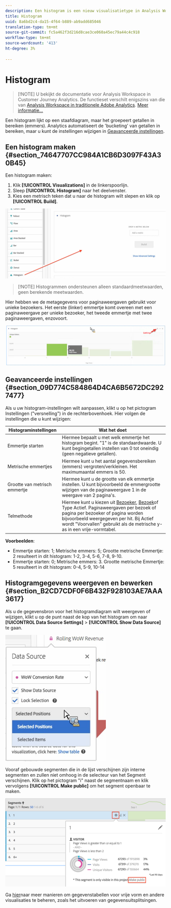 ```yaml
---
description: Een histogram is een nieuw visualisatietype in Analysis Workspace.
title: Histogram
uuid: 8a6bd2c4-da15-4f64-b889-ab9add685046
translation-type: tm+mt
source-git-commit: fc5a462f3d216d8cae3ce060a45ec79a44c4c918
workflow-type: tm+mt
source-wordcount: '413'
ht-degree: 3%

---
```



# Histogram

>[!NOTE] U bekijkt de documentatie voor Analysis Workspace in Customer Journey Analytics. De functieset verschilt enigszins van die van [Analysis Workspace in traditionele Adobe Analytics](https://docs.adobe.com/content/help/en/analytics/analyze/analysis-workspace/home.html). [Meer informatie...](/help/getting-started/cja-aa.md)

Een histogram lijkt op een staafdiagram, maar het groepeert getallen in bereiken (emmers). Analytics automatiseert de &#39;bucketing&#39; van getallen in bereiken, maar u kunt de instellingen wijzigen in [Geavanceerde instellingen](#section_09D774C584864D4CA6B5672DC2927477).

## Een histogram maken {#section_74647707CC984A1CB6D3097F43A30B45}

Een histogram maken:

1. Klik **[!UICONTROL Visualizations]** in de linkerspoorlijn.
1. Sleep **[!UICONTROL Histogram]** naar het deelvenster.
1. Kies een metrisch teken dat u naar de histogram wilt slepen en klik op **[!UICONTROL Build]**.

![](assets/histogram.png)

>[!NOTE] Histogrammen ondersteunen alleen standaardmeetwaarden, geen berekende meetwaarden.

Hier hebben we de metagegevens voor paginaweergaven gebruikt voor unieke bezoekers. Het eerste (linker) emmertje komt overeen met een paginaweergave per unieke bezoeker, het tweede emmertje met twee paginaweergaven, enzovoort.

![](assets/histogram2.png)

## Geavanceerde instellingen {#section_09D774C584864D4CA6B5672DC2927477}

Als u uw histogram-instellingen wilt aanpassen, klikt u op het pictogram Instellingen (&quot;versnelling&quot;) in de rechterbovenhoek. Hier volgen de instellingen die u kunt wijzigen:

| Histograminstellingen | Wat het doet |
|---|---|
| Emmertje starten | Hiermee bepaalt u met welk emmertje het histogram begint. &quot;1&quot; is de standaardwaarde. U kunt begingetallen instellen van 0 tot oneindig (geen negatieve getallen). |
| Metrische emmertjes | Hiermee kunt u het aantal gegevensbereiken (emmers) vergroten/verkleinen. Het maximumaantal emmers is 50. |
| Grootte van metrisch emmertje | Hiermee kunt u de grootte van elk emmertje instellen. U kunt bijvoorbeeld de emmergrootte wijzigen van de paginaweergave 1 in de weergave van 2 pagina&#39;s. |
| Telmethode | Hiermee kunt u kiezen uit [Bezoeker](https://docs.adobe.com/content/help/en/analytics/components/metrics/unique-visitors.html), [Bezoek](https://docs.adobe.com/content/help/en/analytics/components/metrics/visits.html)of Type Actief. Paginaweergaven per bezoek of pagina per bezoeker of pagina worden bijvoorbeeld weergegeven per hit. Bij Actief wordt &quot;Voorvallen&quot; gebruikt als de metrische y-as in een vrije-vormtabel. |

<!--Russ or Meike - Check Hit Type link above. -->

**Voorbeelden**:

* Emmertje starten: 1; Metrische emmers: 5; Grootte metrische Emmertje: 2 resulteert in dit histogram: 1-2, 3-4, 5-6, 7-8, 9-10.
* Emmertje starten: 0; Metrische emmers: 3. Grootte metrische Emmertje: 5 resulteert in dit histogram: 0-4, 5-9, 10-14

## Histogramgegevens weergeven en bewerken {#section_B2CD7CDF0F6B432F928103AE7AAA3617}

Als u de gegevensbron voor het histogramdiagram wilt weergeven of wijzigen, klikt u op de punt naast de kop van het histogram om naar **[!UICONTROL Data Source Settings]** > **[!UICONTROL Show Data Source]** te gaan.

![](assets/manage-data-source.png)

Vooraf gebouwde segmenten die in de lijst verschijnen zijn interne segmenten en zullen niet omhoog in de selecteur van het Segment verschijnen. Klik op het pictogram &quot;i&quot; naast de segmentnaam en klik vervolgens **[!UICONTROL Make public]** om het segment openbaar te maken.

![](assets/prebuilt_segments.png)

Ga [hier](https://docs.adobe.com/content/help/en/analytics/analyze/analysis-workspace/visualizations/freeform-analysis-visualizations.html)naar meer manieren om gegevenstabellen voor vrije vorm en andere visualisaties te beheren, zoals het uitvoeren van gegevensuitsplitsingen.
